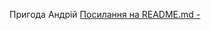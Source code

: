 Пригода Андрій
[Посилання на README.md - ](https://github.com/Chemist-lab/Pryhoda_Andriy_IK_31/blob/master/lab1/README.md)